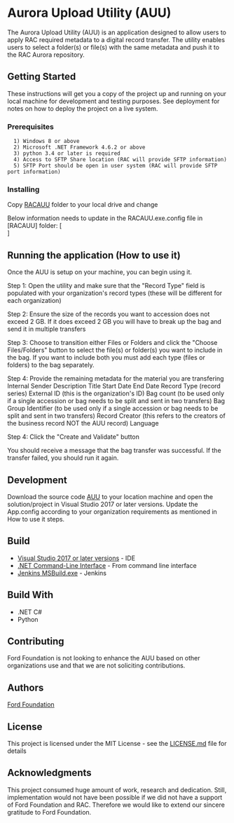 # Aurora Upload Utility (AUU)

The Aurora Upload Utility (AUU) is an application designed to allow users to apply RAC required metadata to a digital record transfer. The utility enables users to select a folder(s) or file(s) with the same metadata and push it to the RAC Aurora repository. 

## Getting Started

These instructions will get you a copy of the project up and running on your local machine for development and testing purposes. See deployment for notes on how to deploy the project on a live system.

### Prerequisites

      1) Windows 8 or above
	  2) Microsoft .NET Framework 4.6.2 or above
	  3) python 3.4 or later is required
	  4) Access to SFTP Share location (RAC will provide SFTP information)
	  5) SFTP Port should be open in user system (RAC will provide SFTP port information)

### Installing

Copy [RACAUU](https://github.com/FordFoundation/Aurora/tree/master/RACAUU) folder to your local drive and change 

Below information needs to update in the RACAUU.exe.config file in [RACAUU] folder:
    [<add key="HostName" value="HostURL"/>  <!--SFTP URL-->
    <add key="SFTPUserName" value="SFTPusername"/>
    <add key="SFTPPassword" value="SFTPPassword"/>
    <add key="SFTPPort" value="PortNo"/>  
    <add key="SFTPDirectory" value="./upload"/>  <!--SFTP Directory to upload files-->
    <add key="PythonExePath" value="cd C:/python34"/>  <!--python installation folder path on your local machine-->
    <add key="PythonDirectory" value="C:"/>        <!--python installed directory on your local machine-->
    <add key="Profile_Json" value="http://aurora.dev.rockarch.org/api/bagit_profiles/5.json"/> <!--Profile path for validate-->
    <add key="SourceOrganization" value="OrganizationName"/>  <!--Your Organization Name -->]
    
## Running the application (How to use it)

Once the AUU is setup on your machine, you can begin using it. 
 
Step 1: Open the utility and make sure that the "Record Type" field is populated with your organization's record types (these will be different for each organization)
 
Step 2: Ensure the size of the records you want to accession does not exceed 2 GB. If it does exceed 2 GB you will have to break up the bag and send it in multiple transfers
 
Step 3: Choose to transition either Files or Folders and click the "Choose Files/Folders" button to select the file(s) or folder(s) you want to include in the bag. If you want to include both you must add each type (files or folders) to the bag separately.
 
Step 4: Provide the remaining metadata for the material you are transfering
	Internal Sender Description
	Title
	Start Date
	End Date
	Record Type (record series)
	External ID (this is the organization's ID)
	Bag count (to be used only if a single accession or bag needs to be split and sent in two transfers)
	Bag Group Identifier (to be used only if a single accession or bag needs to be split and sent in two transfers)
	Record Creator (this refers to the creators of the business record NOT the AUU record)
	Language
 
Step 4: Click the "Create and Validate" button 
 
You should receive a message that the bag transfer was successful. If the transfer failed, you should run it again. 


## Development 

Download the source code [AUU](https://github.com/FordFoundation/Aurora/) to your location machine and open the solution/project in Visual Studio 2017 or later versions.
Update the App.config according to your organization requirements as mentioned in How to use it steps. 

## Build

* [Visual Studio 2017 or later versions](https://docs.microsoft.com/en-us/dotnet/core/tutorials/with-visual-studio) - IDE
* [.NET Command-Line Interface](https://docs.microsoft.com/en-us/dotnet/csharp/language-reference/compiler-options/command-line-building-with-csc-exe) - From command line interface
* [Jenkins MSBuild.exe](https://www.c-sharpcorner.com/article/integrate-jenkins-with-msbuild/) - Jenkins

## Build With

* .NET C#
* Python
 
## Contributing


Ford Foundation is not looking to enhance the AUU based on other organizations use and that we are not soliciting contributions. 


## Authors

[Ford Foundation](https://www.fordfoundation.org/)

## License

This project is licensed under the MIT License - see the [LICENSE.md](https://github.com/FordFoundation/Aurora/blob/master/LICENSE) file for details

## Acknowledgments

This project consumed huge amount of work, research and dedication. Still, implementation would not have been possible if we did not have a support of Ford Foundation and RAC. Therefore we would like to extend our sincere gratitude to Ford Foundation.
